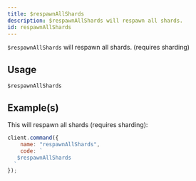 ```yaml
---
title: $respawnAllShards
description: $respawnAllShards will respawn all shards.
id: respawnAllShards
---
```


`$respawnAllShards` will respawn all shards. (requires sharding)

## Usage

```aoi
$respawnAllShards
```

## Example(s)

This will respawn all shards (requires sharding):

```javascript
client.command({
    name: "respawnAllShards",
    code: `
   $respawnAllShards
  `
});
```
